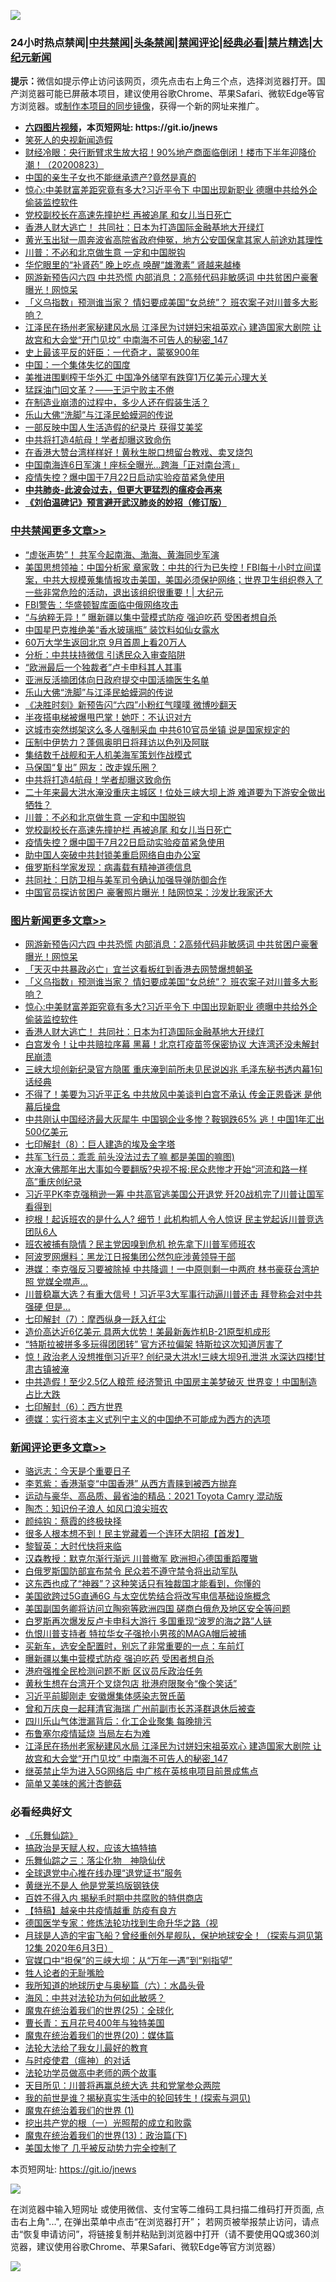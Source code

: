 ![](https://raw.githubusercontent.com/fqnews/bnews/master/64photo/fqnews-qr.jpg)

<div id="tt">
<h3>24小时热点禁闻|<a href="#%E4%B8%AD%E5%85%B1%E7%A6%81%E9%97%BB%E6%9B%B4%E5%A4%9A%E6%96%87%E7%AB%A0">中共禁闻</a>|<a href="#%E5%9B%BE%E7%89%87%E6%96%B0%E9%97%BB%E6%9B%B4%E5%A4%9A%E6%96%87%E7%AB%A0">头条禁闻</a>|<a href="#%E6%96%B0%E9%97%BB%E8%AF%84%E8%AE%BA%E6%9B%B4%E5%A4%9A%E6%96%87%E7%AB%A0">禁闻评论|<a href="#%E5%BF%85%E7%9C%8B%E7%BB%8F%E5%85%B8%E5%A5%BD%E6%96%87">经典必看|<a href="/video.md#%E7%A6%81%E7%89%87%E7%B2%BE%E9%80%89">禁片精选</a>|<a href="https://github.com/fqnews/djy/blob/master/gb/nf1351518.md#1">大纪元新闻</a></h3>
<div><b>提示：</b>微信如提示停止访问该网页，须先点击右上角三个点，选择浏览器打开。国产浏览器可能已屏蔽本项目，建议使用谷歌Chrome、苹果Safari、微软Edge等官方浏览器。或<a href="https://github.com/fqnews/bnews/blob/master/%E5%88%B6%E4%BD%9Cgit%E7%A6%81%E9%97%BB%E9%95%9C%E5%83%8F.md">制作本项目的同步镜像</a>，获得一个新的网址来推广。</div>
<ul>
<li><b><a href="http://d1.bdrive.tk/64.mp4" target="_blank">六四图片视频</a>，本页短网址: https://git.io/jnews</b></li>
<li><a href="/cnnews/20200823/1384421.md">笑死人的央视新闻造假</a></li>
<li><a href="/bannedvideo/20200823/1384435.md">财经冷眼：央行断臂求生放大招！90%地产商面临倒闭！楼市下半年迎降价潮！（20200823）</a></li>
<li><a href="/lifebaike/20200823/1384536.md">中国的亲生子女也不能继承遗产?竟然是真的</a></li>
<li><a href="/topimagenews/20200823/1384509.md">惊心:中美财富差距究竟有多大?习近平令下 中国出现新职业 德曝中共给外企偷装监控软件</a></li>
<li><a href="/cbnews/20200823/1384426.md">党校副校长在高速先撞护栏 再被追尾 和女儿当日死亡</a></li>
<li><a href="/topimagenews/20200823/1384412.md">香港人财大逃亡！ 共同社：日本为打造国际金融基地大开绿灯</a></li>
<li><a href="/weiquan/20200823/1384590.md">黄光玉出狱一周奔波省高院省政府伸冤&#65292;地方公安国保拿其家人前途劝其理性</a></li>
<li><a href="/cbnews/20200823/1384431.md">川普：不必和北京做生意 一定和中国脱钩</a></li>
<li><a href="/health/20200823/1384511.md">华佗眼里的“补肾药” 晚上吃点 唤醒“雄激素” 肾越来越棒</a></li>
<li><a href="/topimagenews/20200823/1384619.md">网游新预告闪六四 中共恐慌 内部消息：2高频代码非敏感词 中共贫困户豪奢曝光！网惊呆</a></li>
<li><a href="/topimagenews/20200823/1384594.md">「义乌指数」预测谁当家？ 情妇要成美国“女总统”？ 班农案子对川普多大影响？</a></li>
<li><a href="/comments/20200823/1384515.md">江泽民在扬州老家秘建风水局 江泽民为讨姘妇宋祖英欢心 建造国家大剧院 让故宫和大会堂“开门见坟” 中南海不可告人的秘密_147</a></li>
<li><a href="/ssgc/20200823/1384513.md">史上最该平反的奸臣：一代奇才，蒙冤900年</a></li>
<li><a href="/baitai/20200823/1384430.md">中国：一个集体失忆的国度</a></li>
<li><a href="/cnnews/20200824/1384680.md">美推进围剿榨干华外汇 中国净外储罕有跌穿1万亿美元心理大关</a></li>
<li><a href="/ssgc/20200824/1384698.md">猛踩油门回文革？——王沪宁败主不倦</a></li>
<li><a href="/bannedvideo/20200824/1384646.md">在制造业崩溃的过程中，多少人还在假装生活？</a></li>
<li><a href="/cbnews/20200823/1384527.md">乐山大佛“洗脚”与江泽民蛤蟆洞的传说</a></li>
<li><a href="/lifebaike/20200823/1384512.md">一部反映中国人生活造假的纪录片 获得艾美奖</a></li>
<li><a href="/cbnews/20200823/1384437.md">中共将打造4航母！学者却曝这致命伤</a></li>
<li><a href="/cnnews/hknews/20200823/1384417.md">在香港大赞台湾样样好！黄秋生脱口想留台教戏、卖叉烧包</a></li>
<li><a href="/cnnews/20200823/1384479.md">中国南海连6日军演！座标全曝光…跨海「正对南台湾」</a></li>
<li><a href="/cbnews/20200823/1384425.md">疫情失控？爆中国于7月22日启动实验疫苗紧急使用</a></li>
<li><b><a href="/comments/20200211/1275071.md" target="_blank">中共肺炎-此波会过去，但更大更猛烈的瘟疫会再来</a></b></li>
<li><b><a href="/comments/20200207/1272816.md" target="_blank">《刘伯温碑记》预言避开武汉肺炎的妙招（修订版）</a></b></li>
</ul>
</div>

<div class="catlist">
<h3><a href="/cbnews/" target="_blank">中共禁闻</a><span><a href="/cbnews/" target="_blank" rel="nofollow">更多文章>></a></span></h3>
<ul>
<li><a href="/cbnews/20200824/1384788.md" target="_blank">“虚张声势”！ 共军今起南海、渤海、黄海同步军演</a></li>
<li><a href="/cbnews/20200824/1384765.md" target="_blank">美国思想领袖：中国分析家 章家敦：中共的行为已失控！FBI每十小时立间谍案，中共大规模蒐集情报攻击美国，美国必须保护网络；世界卫生组织卷入了一些非常危险的活动，退出该组织很重要！| 大纪元</a></li>
<li><a href="/cbnews/20200824/1384752.md" target="_blank">FBI警告：华盛顿智库面临中俄网络攻击</a></li>
<li><a href="/cbnews/20200824/1384751.md" target="_blank">“与纳粹无异！” 曝新疆以集中营模式防疫 强迫吃药 受困者想自杀</a></li>
<li><a href="/cbnews/20200824/1384670.md" target="_blank">中国星巴克推绝美“香水玻璃瓶” 装饮料如仙女露水</a></li>
<li><a href="/cbnews/20200824/1384666.md" target="_blank">60万大学生返回北京 9月首周上看20万人</a></li>
<li><a href="/cbnews/20200824/1384656.md" target="_blank">分析：中共扶持微信 引诱民众入审查陷阱</a></li>
<li><a href="/cbnews/20200823/1384622.md" target="_blank">“欧洲最后一个独裁者”卢卡申科其人其事</a></li>
<li><a href="/cbnews/20200823/1384502.md" target="_blank">亚洲反活摘团体向日政府提交中国活摘医生名单</a></li>
<li><a href="/cbnews/20200823/1384527.md" target="_blank">乐山大佛“洗脚”与江泽民蛤蟆洞的传说</a></li>
<li><a href="/cbnews/20200823/1384544.md" target="_blank">《决胜时刻》新预告闪“六四”小粉红气噗噗 微博吵翻天</a></li>
<li><a href="/cbnews/20200823/1384518.md" target="_blank">半夜搭电梯被爆甩巴掌！她吓：不认识对方</a></li>
<li><a href="/cbnews/20200823/1384517.md" target="_blank">这城市突然绑架这么多人强制采血 中共610官员坐镇 说是国家规定的</a></li>
<li><a href="/cbnews/20200823/1384510.md" target="_blank">压制中伊势力？蓬佩奥明日将拜访以色列及阿联</a></li>
<li><a href="/cbnews/20200823/1384464.md" target="_blank">集结数千战舰和无人机美海军策划作战模式</a></li>
<li><a href="/cbnews/20200823/1384441.md" target="_blank">马保国“复出” 网友：改走娱乐圈？</a></li>
<li><a href="/cbnews/20200823/1384437.md" target="_blank">中共将打造4航母！学者却曝这致命伤</a></li>
<li><a href="/cbnews/20200823/1384436.md" target="_blank">二十年来最大洪水淹没重庆主城区！位处三峡大坝上游 难道要为下游安全做出牺牲？</a></li>
<li><a href="/cbnews/20200823/1384431.md" target="_blank">川普：不必和北京做生意 一定和中国脱钩</a></li>
<li><a href="/cbnews/20200823/1384426.md" target="_blank">党校副校长在高速先撞护栏 再被追尾 和女儿当日死亡</a></li>
<li><a href="/cbnews/20200823/1384425.md" target="_blank">疫情失控？爆中国于7月22日启动实验疫苗紧急使用</a></li>
<li><a href="/cbnews/20200823/1384397.md" target="_blank">助中国人突破中共封锁美重启网络自由办公室</a></li>
<li><a href="/cbnews/20200823/1384378.md" target="_blank">俄罗斯科学家发现：病毒载有精神道德信息</a></li>
<li><a href="/cbnews/20200823/1384373.md" target="_blank">共同社：日防卫相与美军司令确认加强导弹防御合作</a></li>
<li><a href="/cbnews/20200823/1384362.md" target="_blank">中国官员探访贫困户 豪奢照片曝光！陆网惊呆：沙发比我家还大</a></li>

</ul>
</div>
<div class="catlist">
<h3><a href="/topimagenews/" target="_blank">图片新闻</a><span><a href="/topimagenews/" target="_blank" rel="nofollow">更多文章>></a></span></h3>
<ul>
<li><a href="/topimagenews/20200823/1384619.md" target="_blank">网游新预告闪六四 中共恐慌 内部消息：2高频代码非敏感词 中共贫困户豪奢曝光！网惊呆</a></li>
<li><a href="/topimagenews/20200823/1384618.md" target="_blank">「天灭中共暴政必亡」宜兰这看板红到香港去网赞爆想朝圣</a></li>
<li><a href="/topimagenews/20200823/1384594.md" target="_blank">「义乌指数」预测谁当家？ 情妇要成美国“女总统”？ 班农案子对川普多大影响？</a></li>
<li><a href="/topimagenews/20200823/1384509.md" target="_blank">惊心:中美财富差距究竟有多大?习近平令下 中国出现新职业 德曝中共给外企偷装监控软件</a></li>
<li><a href="/topimagenews/20200823/1384412.md" target="_blank">香港人财大逃亡！ 共同社：日本为打造国际金融基地大开绿灯</a></li>
<li><a href="/topimagenews/20200823/1384229.md" target="_blank">白宫发令！让中共赔拉序幕 黑幕！北京打疫苗签保密协议 大连湾还没未解封 民崩溃</a></li>
<li><a href="/topimagenews/20200822/1384216.md" target="_blank">三峡大坝创新纪录官方隐匿 重庆淹到前所未见民说凶兆 毛泽东秘书透内幕1句话经典</a></li>
<li><a href="/topimagenews/20200822/1384172.md" target="_blank">不得了！美要为习近平正名 中共放风中美谈判白宫不承认 传金正恩昏迷 是他幕后操盘</a></li>
<li><a href="/topimagenews/20200822/1384137.md" target="_blank">中共刚认中国经济最大灰犀牛 中国钢企业多惨？鞍钢跌65% 逃！中国1年汇出500亿美元</a></li>
<li><a href="/comments/20200822/1383925.md" target="_blank">七印解封（8）：巨人建造的埃及金字塔</a></li>
<li><a href="/topimagenews/20200822/1383915.md" target="_blank">共军飞行员：乖乖 前头没法过去了嘛 都是美国的嘛图)</a></li>
<li><a href="/topimagenews/20200821/1383668.md" target="_blank">水淹大佛那年出大事如今要翻版?央视不报:民众悲惨才开始“河流和路一样高”重庆创纪录</a></li>
<li><a href="/topimagenews/20200821/1383595.md" target="_blank">习近平PK李克强稍逊一筹 中共高官逃美国公开退党 歼20战机完了川普让国军看得到</a></li>
<li><a href="/topimagenews/20200821/1383581.md" target="_blank">挖根！起诉班农的是什么人? 细节！此机构抓人令人惊讶 民主党起诉川普竞选团队6人</a></li>
<li><a href="/topimagenews/20200821/1383491.md" target="_blank">班农被捕有隐情？民主党因嗅到危机 抢先拿下川普军师班农</a></li>
<li><a href="/topimagenews/20200821/1383271.md" target="_blank">阿波罗网爆料：黑龙江日报集团公然包庇涉黄领导干部</a></li>
<li><a href="/topimagenews/20200820/1383199.md" target="_blank">港媒：李克强反习要被除掉 中共降调！一中原则剩一中两府 林书豪获台湾护照 党媒全噤声…</a></li>
<li><a href="/topimagenews/20200820/1383194.md" target="_blank">川普稳赢大选？有重大信号！习近平3大军事行动逼川普还击 拜登称会对中共强硬 但是&#8230;</a></li>
<li><a href="/comments/20200820/1383036.md" target="_blank">七印解封（7）：摩西纵身一跃入红尘</a></li>
<li><a href="/topimagenews/20200820/1382927.md" target="_blank">造价高达近6亿美元 具两大优势！美最新轰炸机B-21原型机成形</a></li>
<li><a href="/topimagenews/20200820/1382904.md" target="_blank">“特斯拉被拼多多玩得团团转” 官方还拉偏架 特斯拉这次知道厉害了</a></li>
<li><a href="/topimagenews/20200819/1382697.md" target="_blank">惊！政治老人没想推倒习近平? 创纪录大洪水!三峡大坝9孔泄洪 水深达四楼!甘肃古镇被淹</a></li>
<li><a href="/topimagenews/20200819/1382597.md" target="_blank">中共造假！至少2.5亿人粮荒 经济警讯 中国房主美梦破灭 世界变！中国制造占比大跌</a></li>
<li><a href="/comments/20200819/1382591.md" target="_blank">七印解封（6）：西方世界</a></li>
<li><a href="/topimagenews/20200819/1382405.md" target="_blank">德媒：实行资本主义式列宁主义的中国绝不可能成为西方的选项</a></li>

</ul>
</div>
<div class="catlist">
<h3><a href="/comments/" target="_blank">新闻评论</a><span><a href="/comments/" target="_blank" rel="nofollow">更多文章>></a></span></h3>
<ul>
<li><a href="/comments/20200824/1384783.md" target="_blank">骆远志：今天是个重要日子</a></li>
<li><a href="/comments/20200824/1384756.md" target="_blank">李芄紫：香港渐变“中国香港” 从西方青睐到被西方抛弃</a></li>
<li><a href="/comments/20200824/1384747.md" target="_blank">运动与豪华、高品质、最省油的精品：2021 Toyota Camry 混动版</a></li>
<li><a href="/comments/20200824/1384742.md" target="_blank">陶杰：知识份子浪人 如风口浪尖班农</a></li>
<li><a href="/comments/20200824/1384741.md" target="_blank">颜纯钩：蔡霞的终极抉择</a></li>
<li><a href="/comments/20200824/1384723.md" target="_blank">很多人根本想不到！民主党藏着一个连环大阴招【首发】</a></li>
<li><a href="/comments/20200824/1384722.md" target="_blank">黎智英：大时代快将来临</a></li>
<li><a href="/comments/20200824/1384720.md" target="_blank">汉森教授：默克尔渐行渐远 川普撤军 欧洲担心德国重蹈覆辙</a></li>
<li><a href="/comments/20200824/1384704.md" target="_blank">白俄罗斯国防部宣布禁令 民众若不遵守禁令将出动军队</a></li>
<li><a href="/comments/20200824/1384703.md" target="_blank">这东西也成了“神器”？这种笑话只有独裁国才能看到，你懂的</a></li>
<li><a href="/comments/20200824/1384696.md" target="_blank">美国欲跨过5G直通6G 与太空优势结合将改写电信基础设施概念</a></li>
<li><a href="/comments/20200824/1384691.md" target="_blank">美国副国务卿将访问立陶宛等欧洲四国 磋商白俄危及地区安全等问题</a></li>
<li><a href="/comments/20200824/1384688.md" target="_blank">白罗斯再次爆发反卢卡申科大游行 多国重现“波罗的海之路”人链</a></li>
<li><a href="/comments/20200824/1384682.md" target="_blank">仇恨川普支持者 特拉华女子强抢小男孩的MAGA帽后被捕</a></li>
<li><a href="/comments/20200824/1384681.md" target="_blank">买新车，选安全配置时，别忘了非常重要的一点：车前灯</a></li>
<li><a href="/comments/20200823/1384626.md" target="_blank">曝新疆以集中营模式防疫 强迫吃药 受困者想自杀</a></li>
<li><a href="/comments/20200823/1384621.md" target="_blank">港府强推全民检测问题不断 区议员斥政治任务</a></li>
<li><a href="/comments/20200823/1384600.md" target="_blank">黄秋生想在台湾开个叉烧包店 批港府限聚令“像个笑话”</a></li>
<li><a href="/comments/20200823/1384595.md" target="_blank">习近平前脚刚走 安徽爆集体感染志贺氏菌</a></li>
<li><a href="/comments/20200823/1384569.md" target="_blank">曾和万庆良一起拜清官海瑞 广州前副市长苏泽群退休后被查</a></li>
<li><a href="/comments/20200823/1384568.md" target="_blank">四川乐山气体泄漏背后：化工企业聚集 每晚排污</a></li>
<li><a href="/comments/20200823/1384532.md" target="_blank">布鲁塞尔疫情延烧 当局左右为难</a></li>
<li><a href="/comments/20200823/1384515.md" target="_blank">江泽民在扬州老家秘建风水局 江泽民为讨姘妇宋祖英欢心 建造国家大剧院 让故宫和大会堂“开门见坟” 中南海不可告人的秘密_147</a></li>
<li><a href="/comments/20200823/1384496.md" target="_blank">继英禁止华为进入5G网络后 中广核在英核电项目前景成焦点</a></li>
<li><a href="/comments/20200823/1384495.md" target="_blank">简单又美味的酱汁杏鲍菇</a></li>

</ul>
</div>

<div class="catlist">
<h3>必看经典好文</h3>
<ul>
<li><a href="/comments/20200527/783191.md" target="_blank">《乐舞仙踪》</a></li>
<li><a href="/comments/20200814/1379994.md" target="_blank">搞政治是天赋人权，应该大搞特搞</a></li>
<li><a href="/tculture/20190101/1056889.md" target="_blank">乐舞仙踪之三：落尘化物　神隐仙伏</a></li>
<li><a href="/cbnews/20200819/1382346.md" target="_blank">全球退党中心推在线办理“退党证书”服务</a></li>
<li><a href="/lifebaike/20190522/1131765.md" target="_blank">黄继光不是人 他是党莱坞版钢铁侠</a></li>
<li><a href="/lifebaike/20200711/1358994.md" target="_blank">百姓不得入内 揭秘毛时期中共腐败的特供商店</a></li>
<li><a href="/comments/20200424/1318689.md" target="_blank">【特稿】越亲中共疫情越重 防疫有良方</a></li>
<li><a href="/comments/20200607/783186.md" target="_blank">德国医学专家：修炼法轮功找到生命升华之路（视</a></li>
<li><a href="/comments/20200712/1359456.md" target="_blank">月球是人造的宇宙飞船？曾经重创外星舰队，保护地球安全！（探索与洞见第12集 2020年6月3日）</a></li>
<li><a href="/cbnews/20200624/1349641.md" target="_blank">官媒口中“担保”的三峡大坝：从“万年一遇”到“别指望”</a></li>
<li><a href="/comments/20200606/783250.md" target="_blank">牲人论者的无耻嘴脸</a></li>
<li><a href="/cbnews/20171115/856086.md" target="_blank">我所知道的地球历史与奥秘篇（六）：水晶头骨</a></li>
<li><a href="/comments/20191218/1228234.md" target="_blank">海风：中共对法轮功为何如此敏感？</a></li>
<li><a href="/comments/20181017/1014654.md" target="_blank">魔鬼在统治着我们的世界(25)：全球化</a></li>
<li><a href="/comments/20200713/1359796.md" target="_blank">曹长青：五月花号400年与独特美国</a></li>
<li><a href="/comments/20180725/976787.md" target="_blank">魔鬼在统治着我们的世界(20)：媒体篇</a></li>
<li><a href="/cbnews/20200516/1329218.md" target="_blank">法轮大法给了我女儿最好的教育</a></li>
<li><a href="/comments/20200327/1301424.md" target="_blank">与时疫使君（瘟神）的对话</a></li>
<li><a href="/comments/20200629/1352533.md" target="_blank">法轮功学员做高中老师的两个故事</a></li>
<li><a href="/comments/20200816/1381118.md" target="_blank">天目所见：川普将再赢总统大选 共和党掌参众两院</a></li>
<li><a href="/comments/20200715/1359453.md" target="_blank">我的前世是谁？揭秘真实生活中的轮回转生！(探索与洞见)</a></li>
<li><a href="/topimagenews/20180519/944624.md" target="_blank">魔鬼在统治着我们的世界 (1)</a></li>
<li><a href="/comments/20200629/1352460.md" target="_blank">挖出共产党的根（一）光照帮的成立和败露</a></li>
<li><a href="/topimagenews/20180602/951960.md" target="_blank">魔鬼在统治着我们的世界(13)：政治篇(下)</a></li>
<li><a href="/comments/20200624/1349702.md" target="_blank">美国太惨了 几乎被反动势力完全控制了</a></li>

</ul>
</div>

本页短网址: https://git.io/jnews

![](https://raw.githubusercontent.com/fqnews/bnews/master/64photo/fqnews-qr.jpg)

在浏览器中输入短网址 或使用微信、支付宝等二维码工具扫描二维码打开页面, 点击右上角"...", 在弹出菜单中点击“在浏览器打开”； 若网页被举报禁止访问，请点击“恢复申请访问”，将链接复制并粘贴到浏览器中打开（请不要使用QQ或360浏览器，建议使用谷歌Chrome、苹果Safari、微软Edge等官方浏览器）

![](https://raw.githubusercontent.com/fqnews/bnews/master/64photo/wx.jpg)